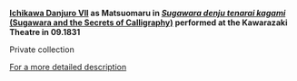 **[Ichikawa Danjuro VII](/contexts/textE) as Matsuomaru in _[Sugawara denju tenarai kagami](/exhibition/group-3)_ [(Sugawara and the Secrets of Calligraphy)](/exhibition/group-3) performed at the Kawarazaki Theatre in 09.1831**

Private collection

[For a more detailed description](/contexts/textH)
